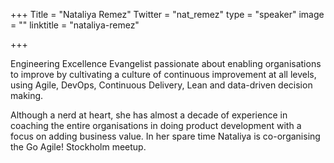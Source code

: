 +++
Title = "Nataliya Remez"
Twitter = "nat_remez"
type = "speaker"
image = ""
linktitle = "nataliya-remez"

+++

Engineering Excellence Evangelist passionate about enabling organisations to improve by cultivating a culture of continuous improvement at all levels, using Agile, DevOps, Continuous Delivery, Lean and data-driven decision making.

Although a nerd at heart, she has almost a decade of experience in coaching the entire organisations in doing product development with a focus on adding business value. In her spare time Nataliya is co-organising the Go Agile! Stockholm meetup.